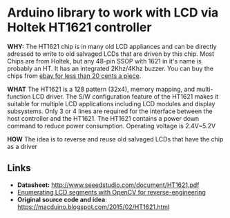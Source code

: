 # Arduino library to work with LCD via Holtek HT1621 controller

**WHY:**
The HT1621 chip is in many old LCD appliances and can be directly adressed to write to old salvaged LCDs that are driven by this chip.
Most Chips are from Holtek, but any 48-pin SSOP with 1621 in it's name is probably an HT.
It has an integrated 2Khz/4Khz buzzer.
You can buy the chips from [ebay for less than 20 cents a piece](goo.gl/qw28xx).

**WHAT**
The HT1621 is a 128 pattern (32x4), memory mapping, and multi-function LCD driver. 
The S/W configuration feature of the HT1621 makes it suitable for multiple LCD applications including LCD modules and display subsystems.
Only 3 or 4 lines are required for the interface between the host controller and the HT1621.
The HT1621 contains a power down command to reduce power consumption.
Operating voltage is 2.4V~5.2V

**HOW**
The idea is to reverse and reuse old salvaged LCDs that have the chip as a driver

## Links

- **Datasheet:** <http://www.seeedstudio.com/document/HT1621.pdf>
- [Enumerating LCD segments with OpenCV for reverse-engineering](https://eleif.net/lcd-segmentation.html)
- **Original source code and idea**: <https://macduino.blogspot.com/2015/02/HT1621.html>
